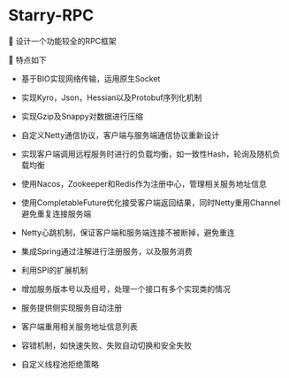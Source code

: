 # Starry-RPC

🥚 设计一个功能较全的RPC框架

🌾 特点如下

- 基于BIO实现网络传输，运用原生Socket

- 实现Kyro，Json，Hessian以及Protobuf序列化机制

- 实现Gzip及Snappy对数据进行压缩

- 自定义Netty通信协议，客户端与服务端通信协议重新设计

- 实现客户端调用远程服务时进行的负载均衡，如一致性Hash，轮询及随机负载均衡

- 使用Nacos，Zookeeper和Redis作为注册中心，管理相关服务地址信息

- 使用CompletableFuture优化接受客户端返回结果，同时Netty重用Channel避免重复连接服务端

- Netty心跳机制，保证客户端和服务端连接不被断掉，避免重连

- 集成Spring通过注解进行注册服务，以及服务消费

- 利用SPI的扩展机制

- 增加服务版本号以及组号，处理一个接口有多个实现类的情况

- 服务提供侧实现服务自动注册

- 客户端重用相关服务地址信息列表

- 容错机制，如快速失败、失败自动切换和安全失败

- 自定义线程池拒绝策略
